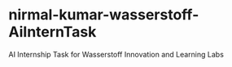 # nirmal-kumar-wasserstoff-AiInternTask
AI Internship Task for Wasserstoff Innovation and Learning Labs
